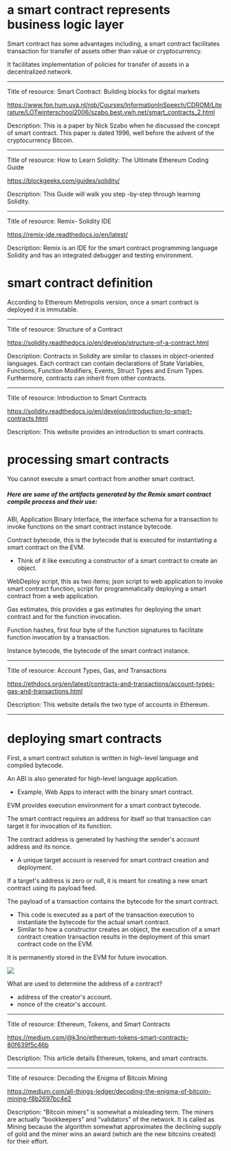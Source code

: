 # a smart contract represents business logic layer

Smart contract has some advantages including, a smart contract facilitates transaction for transfer of assets other than value or cryptocurrency.

It facilitates implementation of policies for transfer of assets in a decentralized network.

---

Title of resource: Smart Contract: Building blocks for digital markets

https://www.fon.hum.uva.nl/rob/Courses/InformationInSpeech/CDROM/Literature/LOTwinterschool2006/szabo.best.vwh.net/smart_contracts_2.html

Description: This is a paper by Nick Szabo when he discussed the concept of smart contract. This paper is dated 1996, well before the advent of the cryptocurrency Bitcoin.

---

Title of resource: How to Learn Solidity: The Ultimate Ethereum Coding Guide

https://blockgeeks.com/guides/solidity/

Description: This Guide will walk you step -by-step through learning Solidity.

---

Title of resource: Remix- Solidity IDE

https://remix-ide.readthedocs.io/en/latest/

Description: Remix is an IDE for the smart contract programming language Solidity and has an integrated debugger and testing environment.

# smart contract definition

According to Ethereum Metropolis version, once a smart contract is deployed it is immutable.

---

Title of resource: Structure of a Contract

https://solidity.readthedocs.io/en/develop/structure-of-a-contract.html

Description: Contracts in Solidity are similar to classes in object-oriented languages. Each contract can contain declarations of State Variables, Functions, Function Modifiers, Events, Struct Types and Enum Types. Furthermore, contracts can inherit from other contracts.

---

Title of resource: Introduction to Smart Contracts

https://solidity.readthedocs.io/en/develop/introduction-to-smart-contracts.html

Description: This website provides an introduction to smart contracts.

# processing smart contracts

You cannot execute a smart contract from another smart contract.

##### Here are some of the artifacts generated by the Remix smart contract compile process and their use:

ABI, Application Binary Interface, the interface schema for a transaction to invoke functions on the smart contract instance bytecode.

Contract bytecode, this is the bytecode that is executed for instantiating a smart contract on the EVM.
- Think of it like executing a constructor of a smart contract to create an object.

WebDeploy script, this as two items; json script to web application to invoke smart contract function, script for programmatically deploying a smart contract from a web application.

Gas estimates, this provides a gas estimates for deploying the smart contract and for the function invocation.

Function hashes, first four byte of the function signatures to facilitate function invocation by a transaction.

Instance bytecode, the bytecode of the smart contract instance.

---

Title of resource: Account Types, Gas, and Transactions

https://ethdocs.org/en/latest/contracts-and-transactions/account-types-gas-and-transactions.html

Description: This website details the two type of accounts in Ethereum.

---

# deploying smart contracts

First, a smart contract solution is written in high-level language and compiled bytecode.

An ABI is also generated for high-level language application.
- Example, Web Apps to interact with the binary smart contract.

EVM provides execution environment for a smart contract bytecode.

The smart contract requires an address for itself so that transaction can target it for invocation of its function.

The contract address is generated by hashing the sender's account address and its nonce.
- A unique target account is reserved for smart contract creation and deployment.

If a target's address is zero or null, it is meant for creating a new smart contract using its payload feed.

The payload of a transaction contains the bytecode for the smart contract.
- This code is executed as a part of the transaction execution to instantiate the bytecode for the actual smart contract.
- Similar to how a constructor creates an object, the execution of a smart contract creation transaction results in the deployment of this smart contract code on the EVM.

It is permanently stored in the EVM for future invocation.

![](../imgs/smart-contract-deployments.gif)

What are used to determine the address of a contract?

- address of the creator's account.
- nonce of the creator's account.

---

Title of resource: Ethereum, Tokens, and Smart Contracts

https://medium.com/@k3no/ethereum-tokens-smart-contracts-80f639f5c46b

Description: This article details Ethereum, tokens, and smart contracts.

---

Title of resource: Decoding the Enigma of Bitcoin Mining

https://medium.com/all-things-ledger/decoding-the-enigma-of-bitcoin-mining-f8b2697bc4e2

Description: “Bitcoin miners” is somewhat a misleading term. The miners are actually “bookkeepers” and “validators” of the network. It is called as Mining because the algorithm somewhat approximates the declining supply of gold and the miner wins an award (which are the new bitcoins created) for their effort.